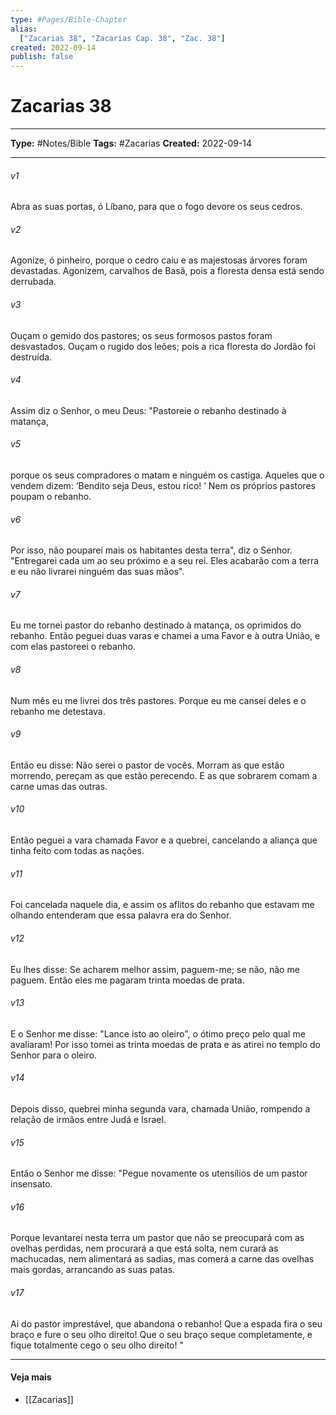 ```yaml
---
type: #Pages/Bible-Chapter
alias:
  ["Zacarias 38", "Zacarias Cap. 38", "Zac. 38"]
created: 2022-09-14
publish: false
---
```


# Zacarias 38

---

**Type:** #Notes/Bible
**Tags:** #Zacarias
**Created:** 2022-09-14

---

###### v1
Abra as suas portas, ó Líbano, para que o fogo devore os seus cedros.
###### v2
Agonize, ó pinheiro, porque o cedro caiu e as majestosas árvores foram devastadas. Agonizem, carvalhos de Basã, pois a floresta densa está sendo derrubada.
###### v3
Ouçam o gemido dos pastores; os seus formosos pastos foram desvastados. Ouçam o rugido dos leões; pois a rica floresta do Jordão foi destruída.
###### v4
Assim diz o Senhor, o meu Deus: "Pastoreie o rebanho destinado à matança,
###### v5
porque os seus compradores o matam e ninguém os castiga. Aqueles que o vendem dizem: ‘Bendito seja Deus, estou rico! ’ Nem os próprios pastores poupam o rebanho.
###### v6
Por isso, não pouparei mais os habitantes desta terra", diz o Senhor. "Entregarei cada um ao seu próximo e a seu rei. Eles acabarão com a terra e eu não livrarei ninguém das suas mãos".
###### v7
Eu me tornei pastor do rebanho destinado à matança, os oprimidos do rebanho. Então peguei duas varas e chamei a uma Favor e à outra União, e com elas pastoreei o rebanho.
###### v8
Num mês eu me livrei dos três pastores. Porque eu me cansei deles e o rebanho me detestava.
###### v9
Então eu disse: Não serei o pastor de vocês. Morram as que estão morrendo, pereçam as que estão perecendo. E as que sobrarem comam a carne umas das outras.
###### v10
Então peguei a vara chamada Favor e a quebrei, cancelando a aliança que tinha feito com todas as nações.
###### v11
Foi cancelada naquele dia, e assim os aflitos do rebanho que estavam me olhando entenderam que essa palavra era do Senhor.
###### v12
Eu lhes disse: Se acharem melhor assim, paguem-me; se não, não me paguem. Então eles me pagaram trinta moedas de prata.
###### v13
E o Senhor me disse: "Lance isto ao oleiro", o ótimo preço pelo qual me avaliaram! Por isso tomei as trinta moedas de prata e as atirei no templo do Senhor para o oleiro.
###### v14
Depois disso, quebrei minha segunda vara, chamada União, rompendo a relação de irmãos entre Judá e Israel.
###### v15
Então o Senhor me disse: "Pegue novamente os utensílios de um pastor insensato.
###### v16
Porque levantarei nesta terra um pastor que não se preocupará com as ovelhas perdidas, nem procurará a que está solta, nem curará as machucadas, nem alimentará as sadias, mas comerá a carne das ovelhas mais gordas, arrancando as suas patas.
###### v17
Ai do pastor imprestável, que abandona o rebanho! Que a espada fira o seu braço e fure o seu olho direito! Que o seu braço seque completamente, e fique totalmente cego o seu olho direito! "


---

#### Veja mais

- [[Zacarias]]
